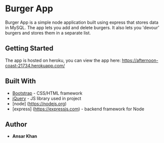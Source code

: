 # Burger App

Burger App is a simple node application built using express that stores data in MySQL. The app lets you add and delete burgers. It also lets you 'devour' burgers and stores them in a separate list.

## Getting Started

The app is hosted on heroku, you can view the app here: https://afternoon-coast-21734.herokuapp.com/
## Built With

* [Bootstrap](http://www.getbootstrap.com) - CSS/HTML framework
* [jQuery](http://www.jquery.com) - JS library used in project
* [node] (https://nodejs.org) 
* [express] (https://expressjs.com) - backend framework for Node

## Author

* **Ansar Khan**